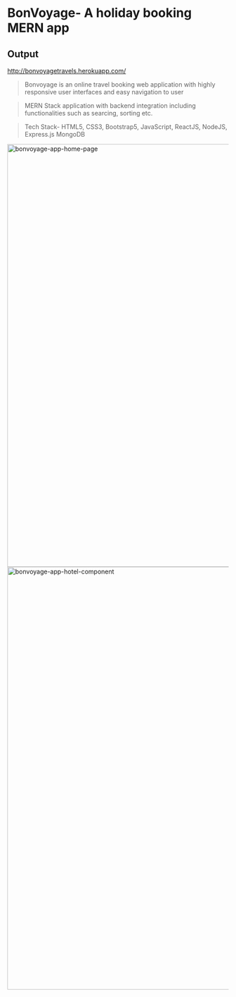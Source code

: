 
# BonVoyage- A holiday booking MERN app
## Output
http://bonvoyagetravels.herokuapp.com/


> Bonvoyage is an online travel booking web application with highly responsive user interfaces and easy navigation to user

> MERN Stack application with backend integration including functionalities such as searcing, sorting etc.

> Tech Stack- HTML5, CSS3, Bootstrap5, JavaScript, ReactJS, NodeJS, Express.js MongoDB

<img width="960" alt="bonvoyage-app-home-page" src="https://user-images.githubusercontent.com/113426287/226094366-8227d570-d6c7-465a-b449-73e6fdbb77b3.png">

<img width="960" alt="bonvoyage-app-hotel-component" src="https://user-images.githubusercontent.com/113426287/226094354-8e7a2ae1-11b6-4bfb-92bc-740eab2ba11d.png">


